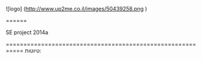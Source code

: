 ![logo] (http://www.up2me.co.il/images/50439258.png )
 
 ======


SE project 2014a 

===========================================================
טיוטות:


